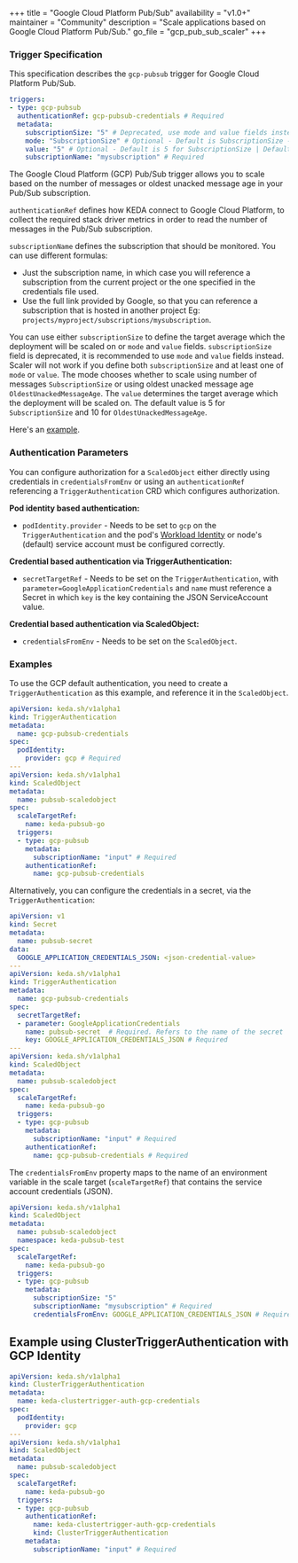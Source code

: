 +++
title = "Google Cloud Platform Pub/Sub"
availability = "v1.0+"
maintainer = "Community"
description = "Scale applications based on Google Cloud Platform Pub/Sub."
go_file = "gcp_pub_sub_scaler"
+++

### Trigger Specification

This specification describes the `gcp-pubsub` trigger for Google Cloud Platform Pub/Sub.

```yaml
triggers:
- type: gcp-pubsub
  authenticationRef: gcp-pubsub-credentials # Required
  metadata:
    subscriptionSize: "5" # Deprecated, use mode and value fields instead
    mode: "SubscriptionSize" # Optional - Default is SubscriptionSize - SubscriptionSize or OldestUnackedMessageAge
    value: "5" # Optional - Default is 5 for SubscriptionSize | Default is 10 for OldestUnackedMessageAge
    subscriptionName: "mysubscription" # Required
```

The Google Cloud Platform (GCP) Pub/Sub trigger allows you to scale based on the number of messages or oldest unacked message age in your Pub/Sub subscription.

`authenticationRef` defines how KEDA connect to Google Cloud Platform, to collect the required stack driver metrics in order to read the number of messages in the Pub/Sub subscription.

`subscriptionName` defines the subscription that should be monitored. You can use different formulas:

- Just the subscription name, in which case you will reference a subscription from the current project or the one specified in the credentials file used.
- Use the full link provided by Google, so that you can reference a subscription that is hosted in another project Eg: `projects/myproject/subscriptions/mysubscription`.

You can use either `subscriptionSize` to define the target average which the deployment will be scaled on or `mode` and `value` fields. `subscriptionSize` field is deprecated, it is recommended to use `mode` and `value` fields instead. Scaler will not work if you define both `subscriptionSize` and at least one of `mode` or `value`.
The mode chooses whether to scale using number of messages `SubscriptionSize` or using oldest unacked message age `OldestUnackedMessageAge`.
The `value` determines the target average which the deployment will be scaled on. The default value is 5 for `SubscriptionSize` and 10 for `OldestUnackedMessageAge`.

Here's an [example](https://github.com/kedacore/sample-go-gcppubsub).

### Authentication Parameters
You can configure authorization for a `ScaledObject` either directly using credentials in `credentialsFromEnv` or using an `authenticationRef` referencing a `TriggerAuthentication` CRD which configures authorization.

**Pod identity based authentication:**
- `podIdentity.provider` - Needs to be set to `gcp` on the `TriggerAuthentication` and the pod's [Workload Identity](https://cloud.google.com/kubernetes-engine/docs/how-to/workload-identity) or node's (default) service account must be configured correctly.

**Credential based authentication via TriggerAuthentication:**
- `secretTargetRef` - Needs to be set on the `TriggerAuthentication`, with `parameter=GoogleApplicationCredentials` and `name` must reference a Secret in which `key` is the key containing the JSON ServiceAccount value.

**Credential based authentication via ScaledObject:**
- `credentialsFromEnv` - Needs to be set on the `ScaledObject`.

### Examples
To use the GCP default authentication, you need to create a `TriggerAuthentication` as this example, and reference it in the `ScaledObject`.

```yaml
apiVersion: keda.sh/v1alpha1
kind: TriggerAuthentication
metadata:
  name: gcp-pubsub-credentials
spec:
  podIdentity:
    provider: gcp # Required
---
apiVersion: keda.sh/v1alpha1
kind: ScaledObject
metadata:
  name: pubsub-scaledobject
spec:
  scaleTargetRef:
    name: keda-pubsub-go
  triggers:
  - type: gcp-pubsub
    metadata:
      subscriptionName: "input" # Required
    authenticationRef:
      name: gcp-pubsub-credentials
```

Alternatively, you can configure the credentials in a secret, via the `TriggerAuthentication`:
```yaml
apiVersion: v1
kind: Secret
metadata:
  name: pubsub-secret
data:
  GOOGLE_APPLICATION_CREDENTIALS_JSON: <json-credential-value>
---
apiVersion: keda.sh/v1alpha1
kind: TriggerAuthentication
metadata:
  name: gcp-pubsub-credentials
spec:
  secretTargetRef:
  - parameter: GoogleApplicationCredentials
    name: pubsub-secret  # Required. Refers to the name of the secret
    key: GOOGLE_APPLICATION_CREDENTIALS_JSON # Required
---
apiVersion: keda.sh/v1alpha1
kind: ScaledObject
metadata:
  name: pubsub-scaledobject
spec:
  scaleTargetRef:
    name: keda-pubsub-go
  triggers:
  - type: gcp-pubsub
    metadata:
      subscriptionName: "input" # Required
    authenticationRef:
      name: gcp-pubsub-credentials # Required
```

The `credentialsFromEnv` property maps to the name of an environment variable in the scale target (`scaleTargetRef`) that contains the service account credentials (JSON).

```yaml
apiVersion: keda.sh/v1alpha1
kind: ScaledObject
metadata:
  name: pubsub-scaledobject
  namespace: keda-pubsub-test
spec:
  scaleTargetRef:
    name: keda-pubsub-go
  triggers:
  - type: gcp-pubsub
    metadata:
      subscriptionSize: "5"
      subscriptionName: "mysubscription" # Required
      credentialsFromEnv: GOOGLE_APPLICATION_CREDENTIALS_JSON # Required
```

## Example using ClusterTriggerAuthentication with GCP Identity

```yaml
apiVersion: keda.sh/v1alpha1
kind: ClusterTriggerAuthentication
metadata:
  name: keda-clustertrigger-auth-gcp-credentials
spec:
  podIdentity:
    provider: gcp
---
apiVersion: keda.sh/v1alpha1
kind: ScaledObject
metadata:
  name: pubsub-scaledobject
spec:
  scaleTargetRef:
    name: keda-pubsub-go
  triggers:
  - type: gcp-pubsub
    authenticationRef:
      name: keda-clustertrigger-auth-gcp-credentials
      kind: ClusterTriggerAuthentication
    metadata:
      subscriptionName: "input" # Required
```
